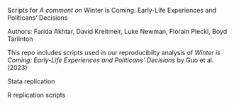 Scripts for *A comment on* Winter is Coming: Early-Life
Experiences and Politicans’ Decisions

Authors: Farida Akhtar, David Kreitmeir, Luke Newman, Florain Pleckl, 
Boyd Tarlinton

This repo includes scripts used in our reproducibilty analysis of *Winter is 
Coming: Early-Life Experiences and Politicans’ Decisions* by Guo et al. (2023)

Stata replication 

R replication scripts 